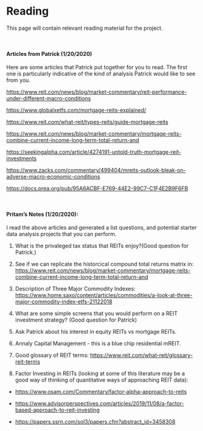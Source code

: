 Reading
================

This page will contain relevant reading material for the project.

<br>

#### Articles from Patrick (1/20/2020)

Here are some articles that Patrick put together for you to read. The
first one is particularly indicative of the kind of analysis Patrick
would like to see from
you.

<https://www.reit.com/news/blog/market-commentary/reit-performance-under-different-macro-conditions>

<https://www.globalxetfs.com/mortgage-reits-explained/>

<https://www.reit.com/what-reit/types-reits/guide-mortgage-reits>

<https://www.reit.com/news/blog/market-commentary/mortgage-reits-combine-current-income-long-term-total-return-and>

<https://seekingalpha.com/article/4274191-untold-truth-mortgage-reit-investments>

<https://www.zacks.com/commentary/499404/mreits-outlook-bleak-on-adverse-macro-economic-conditions>

<https://docs.prea.org/pub/95A6ACBF-E769-44E2-99C7-C1F4E2B9F6FB>

<br>

#### Pritam’s Notes (1/20/2020):

I read the above articles and generated a list questions, and potential
starter data analysis projects that you can
perform.

<!-- 1. Data Project: Low interest rate volatility is good for REITs.  Can we observe this in the data? -->

<!-- 2. Data Project: Spread between mortgage rate and treasuries (or libor).  Can we see this in the data? -->

1.  What is the privaleged tax status that REITs enjoy?(Good question
    for
Patrick.)

<!-- 5. Data Project: what is the total market cap of FTSE NAReit Index?  What is the market cap of; 1) residential reits, 2) commercial reits, 3) residential mReits, 4) commercial mReits.  Visualize this over time. -->

2.  See if we can replicate the historcical compound total returns
    matrix in:
    <https://www.reit.com/news/blog/market-commentary/mortgage-reits-combine-current-income-long-term-total-return-and>

<!-- 7. Data Project: Generate a graph of the cummulative performance of REITs with other non-REIT indexes:  US Large Cap Equities, Russell 3000, Wilshire 5000, S&P GSCI Index, Bloomberg Commodity Index, and DBIQ Optimum Yield Diversified Commodity Index, Barclays Aggregate Bond. -->

3.  Description of Three Major Commodity Indexes:
    <https://www.home.saxo/content/articles/commodities/a-look-at-three-major-commodity-index-etfs-21122018>

4.  What are some simple screens that you would perform on a REIT
    investment strategy? (Good question for Patrick)

5.  Ask Patrick about his interest in equity REITs vs mortgage REITs.

6.  Annaly Capital Management - this is a blue chip residential
mREIT.

<!-- 12. Data Project: Can we replicate te 20-year total return graph in: https://seekingalpha.com/article/4274191-untold-truth-mortgage-reit-investments -->

7.  Good glossary of REIT terms:
    <https://www.reit.com/what-reit/glossary-reit-terms>

8.  Factor Investing in REITs (looking at some of this literature may be
    a good way of thinking of quantitative ways of approaching REIT
    data):

<!-- end list -->

  - <https://www.osam.com/Commentary/factor-alpha-approach-to-reits>

  - <https://www.advisorperspectives.com/articles/2019/11/08/a-factor-based-approach-to-reit-investing>

  - <https://papers.ssrn.com/sol3/papers.cfm?abstract_id=3458308>

<!-- 15. A good list of publicly traded REITs: https://www.reitnotes.com/list-of-public-reits/p/1 -->

<!-- - Someone needs to go through an manually convert these over to a CSV file -->

<!-- 16. Data Project: Some ways to modify the analysis in: https://www.reit.com/news/blog/market-commentary/reit-performance-under-different-macro-conditions -->

<!-- - perform the analysis with different economic indicators -->

<!-- - perform the analysis with different subsector of REIT indexes -->

<!-- 17. Data Project: Generate a comprehensive list of REIT related indexes, and then see if we can find historical price, return, and total return data for these indexes.  The FTSE NAREIT Index, can you find others? -->

<!-- 18. Data Project: Generate a comprehenslive list of REITs and then see if we can find historical price, return, and total return data for these indices.  There is a spreadsheet in the data sets page that can serve as a good starting point for this. -->
